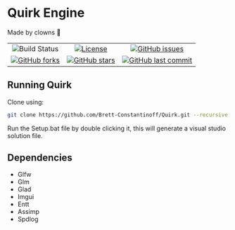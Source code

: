 # Quirk Engine
Made by clowns :clown_face:

<table>
  <tr>
    <td align="center">
      <img src="https://github.com/Brett-Constantinoff/Quirk/actions/workflows/ci.yml/badge.svg" alt="Build Status">
    </td>
    <td align="center">
      <a href="LICENSE">
        <img src="https://img.shields.io/github/license/Brett-Constantinoff/Quirk.svg" alt="License">
      </a>
    </td>
    <td align="center">
      <a href="https://github.com/Brett-Constantinoff/Quirk/issues">
        <img src="https://img.shields.io/github/issues/Brett-Constantinoff/Quirk.svg" alt="GitHub issues">
      </a>
    </td>
  </tr>
  <tr>
    <td align="center">
      <a href="https://github.com/Brett-Constantinoff/Quirk/network">
        <img src="https://img.shields.io/github/forks/Brett-Constantinoff/Quirk.svg" alt="GitHub forks">
      </a>
    </td>
    <td align="center">
      <a href="https://github.com/Brett-Constantinoff/Quirk/stargazers">
        <img src="https://img.shields.io/github/stars/Brett-Constantinoff/Quirk.svg" alt="GitHub stars">
      </a>
    </td>
    <td align="center">
      <a href="https://github.com/Brett-Constantinoff/Quirk/commits/main">
        <img src="https://img.shields.io/github/last-commit/Brett-Constantinoff/Quirk.svg" alt="GitHub last commit">
      </a>
    </td>
  </tr>
</table>

## Running Quirk

Clone using:

```sh
git clone https://github.com/Brett-Constantinoff/Quirk.git --recursive
```

Run the Setup.bat file by double clicking it, this will generate a visual studio solution file.

## Dependencies
* Glfw
* Glm
* Glad
* Imgui
* Entt
* Assimp
* Spdlog

